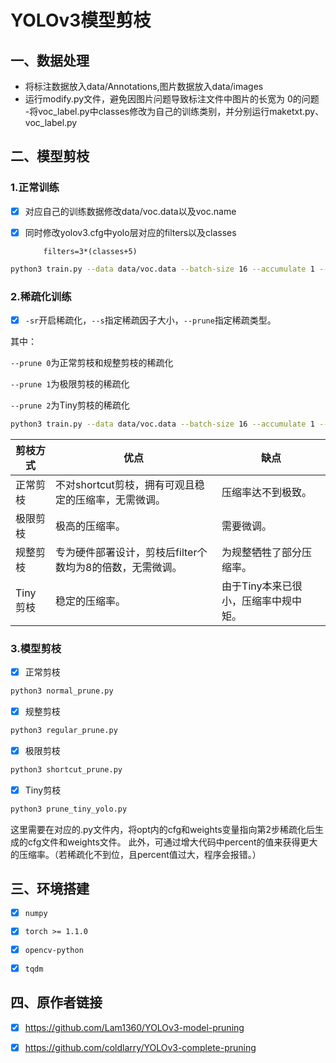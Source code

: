 # YOLOv3模型剪枝

## 一、数据处理

- 将标注数据放入data/Annotations,图片数据放入data/images
- 运行modify.py文件，避免因图片问题导致标注文件中图片的长宽为
0的问题
-将voc_label.py中classes修改为自己的训练类别，并分别运行maketxt.py、voc_label.py

## 二、模型剪枝
###  1.正常训练

- [x] 对应自己的训练数据修改data/voc.data以及voc.name
- [x] 同时修改yolov3.cfg中yolo层对应的filters以及classes  

          filters=3*(classes+5)
```bash
python3 train.py --data data/voc.data --batch-size 16 --accumulate 1 --weights weights/yolov3.weights --cfg cfg/yolov3.cfg
```
### 2.稀疏化训练

- [x] `-sr`开启稀疏化，`--s`指定稀疏因子大小，`--prune`指定稀疏类型。

其中：

`--prune 0`为正常剪枝和规整剪枝的稀疏化

`--prune 1`为极限剪枝的稀疏化

`--prune 2`为Tiny剪枝的稀疏化

```bash
python3 train.py --data data/voc.data --batch-size 16 --accumulate 1 --weights weights/yolov3.weights --cfg cfg/yolov3.cfg -sr --s 0.001 --prune 0 
```


|剪枝方式|<center>优点</center>|<center>缺点</center> |
| --- | --- | --- |
| 正常剪枝 |不对shortcut剪枝，拥有可观且稳定的压缩率，无需微调。  |压缩率达不到极致。  |
| 极限剪枝 |极高的压缩率。  |需要微调。  |
| 规整剪枝 |专为硬件部署设计，剪枝后filter个数均为8的倍数，无需微调。 | 为规整牺牲了部分压缩率。 |
| Tiny剪枝 |稳定的压缩率。  |由于Tiny本来已很小，压缩率中规中矩。  |



### 3.模型剪枝

- [x] 正常剪枝
```bash
python3 normal_prune.py
```
- [x] 规整剪枝
```bash
python3 regular_prune.py
```
- [x] 极限剪枝
```bash
python3 shortcut_prune.py
```
- [x] Tiny剪枝
```bash
python3 prune_tiny_yolo.py
```
这里需要在对应的.py文件内，将opt内的cfg和weights变量指向第2步稀疏化后生成的cfg文件和weights文件。
此外，可通过增大代码中percent的值来获得更大的压缩率。（若稀疏化不到位，且percent值过大，程序会报错。）
## 三、环境搭建


- [x]  `numpy`
- [x] `torch >= 1.1.0`
- [x] `opencv-python`
- [x] `tqdm`


## 四、原作者链接
- [x] https://github.com/Lam1360/YOLOv3-model-pruning
- [x] https://github.com/coldlarry/YOLOv3-complete-pruning










